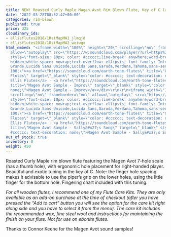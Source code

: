 ```yaml
---
title: NEW! Roasted Curly Maple Magen Avot Rim Blown Flute, Key of C (right-handed)
date: '2022-03-28T00:52:47+00:00'
categories: rim-blown
published: true
price: 325
cloudinary_ids:
- ellisflutes2018/1RstMapMA1_jlmqjd
- ellisflutes2018/1RstMapMA2_woiwgx
html_embed: "<iframe width=\"100%\" height=\"20\" scrolling=\"no\" frameborder=\"no\"
  allow=\"autoplay\" src=\"https://w.soundcloud.com/player/?url=https%3A//api.soundcloud.com/tracks/1276316077&color=%23ff5500&inverse=false&auto_play=false&show_user=true\"></iframe><div
  style=\"font-size: 10px; color: #cccccc;line-break: anywhere;word-break: normal;overflow:
  hidden;white-space: nowrap;text-overflow: ellipsis; font-family: Interstate,Lucida
  Grande,Lucida Sans Unicode,Lucida Sans,Garuda,Verdana,Tahoma,sans-serif;font-weight:
  100;\"><a href=\"https://soundcloud.com/earth-tone-flutes\" title=\"Geoffrey Ellis
  Flutes\" target=\"_blank\" style=\"color: #cccccc; text-decoration: none;\">Geoffrey
  Ellis Flutes</a> · <a href=\"https://soundcloud.com/earth-tone-flutes/magen-avot-sample-improv\"
  title=\"Magen Avot Sample - Improv\" target=\"_blank\" style=\"color: #cccccc; text-decoration:
  none;\">Magen Avot Sample - Improv</a></div>\r\n\r\n<iframe width=\"100%\" height=\"20\"
  scrolling=\"no\" frameborder=\"no\" allow=\"autoplay\" src=\"https://w.soundcloud.com/player/?url=https%3A//api.soundcloud.com/tracks/1276315624&color=%23ff5500&inverse=false&auto_play=false&show_user=true\"></iframe><div
  style=\"font-size: 10px; color: #cccccc;line-break: anywhere;word-break: normal;overflow:
  hidden;white-space: nowrap;text-overflow: ellipsis; font-family: Interstate,Lucida
  Grande,Lucida Sans Unicode,Lucida Sans,Garuda,Verdana,Tahoma,sans-serif;font-weight:
  100;\"><a href=\"https://soundcloud.com/earth-tone-flutes\" title=\"Geoffrey Ellis
  Flutes\" target=\"_blank\" style=\"color: #cccccc; text-decoration: none;\">Geoffrey
  Ellis Flutes</a> · <a href=\"https://soundcloud.com/earth-tone-flutes/magen-avot-sample-sallys-song\"
  title=\"Magen Avot Sample - Sally&#x27;s Song\" target=\"_blank\" style=\"color:
  #cccccc; text-decoration: none;\">Magen Avot Sample - Sally&#x27;s Song</a></div>"
out_of_stock: true
inventory: 0
weight: 450
---
```


Roasted Curly Maple rim blown flute featuring the Magen Avot 7-hole scale (has a thumb hole), with ergonomic hole placement for right-handed player.   Beautiful and exotic tuning in the key of C.   Note: the finger hole spacing makes it advisable to use the piper’s grip on the lower holes, using the little finger for the bottom hole.  Fingering chart included with this tuning.

*For all wooden flutes, I recommend one of my Flute Care Kits.  They are only available as an add-on purchase at the time of checkout (after you have pressed the “Add to cart” button you will see the option for the care kit right along side and you have to select it from the menu). The care kit includes the recommended wax, fine steel wool and instructions for maintaining the finish on your flute.  Not for use on ebonite flutes.*

Thanks to Connor Keene for the Magen Avot sound samples!